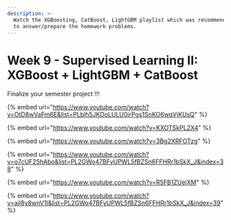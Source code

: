 ```yaml
---
description: >-
  Watch the XGBoosting, CatBoost, LightGBM playlist which was recommended. Try
  to answer/prepare the homework problems.
---
```


# Week 9 - Supervised  Learning II: XGBoost + LightGBM + CatBoost

Finalize your semester project !!!

{% embed url="https://www.youtube.com/watch?v=OtD8wVaFm6E&list=PLblh5JKOoLULU0irPgs1SnKO6wqVjKUsQ" %}

{% embed url="https://www.youtube.com/watch?v=KXOTSkPL2X4" %}

{% embed url="https://www.youtube.com/watch?v=3Bg2XRFOTzg" %}

{% embed url="https://www.youtube.com/watch?v=o7cUF25hAbo&list=PL2GWo47BFyUPWL5fBZSn6FFHRr1bSkX_J&index=38" %}

{% embed url="https://www.youtube.com/watch?v=R5FB1ZUejXM" %}

{% embed url="https://www.youtube.com/watch?v=ajI8y8wnV1I&list=PL2GWo47BFyUPWL5fBZSn6FFHRr1bSkX_J&index=39" %}
